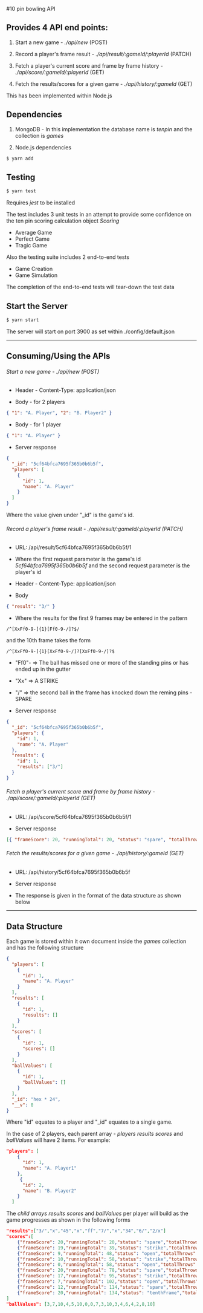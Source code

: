 #10 pin bowling API

## Provides 4 API end points:

1. Start a new game - _./api/new_ (POST)

2. Record a player's frame result - _./api/result/:gameId/:playerId_ (PATCH)

3. Fetch a player's current score and frame by frame history - _./api/score/:gameId/:playerId_ (GET)

4. Fetch the results/scores for a given game - _./api/history/:gameId_ (GET)

This has been implemented within Node.js

## Dependencies

1. MongoDB - In this implementation the database name is _tenpin_ and the collection is _games_

2. Node.js dependencies

```javascript
$ yarn add
```

## Testing

```javascript
$ yarn test
```

Requires _jest_ to be installed

The test includes 3 unit tests in an attempt to provide some confidence on the ten pin scoring calculation object _Scoring_

- Average Game
- Perfect Game
- Tragic Game

Also the testing suite includes 2 end-to-end tests

- Game Creation
- Game Simulation

The completion of the end-to-end tests will tear-down the test data

## Start the Server

```javascript
$ yarn start
```

The server will start on port 3900 as set within ./config/default.json

---

## Consuming/Using the APIs

###### Start a new game - _./api/new_ (POST)

- Header - Content-Type: application/json

- Body - for 2 players

```json
{ "1": "A. Player", "2": "B. Player2" }
```

- Body - for 1 player

```json
{ "1": "A. Player" }
```

- Server response

```json
{
  "_id": "5cf64bfca7695f365b0b6b5f",
  "players": [
    {
      "id": 1,
      "name": "A. Player"
    }
  ]
}
```

Where the value given under "\_id" is the game's id.

###### Record a player's frame result - _./api/result/:gameId/:playerId_ (PATCH)

- URL: /api/result/5cf64bfca7695f365b0b6b5f/1

- Where the first request parameter is the game's id _5cf64bfca7695f365b0b6b5f_ and the second request parameter is the player's id

- Header - Content-Type: application/json

- Body

```json
{ "result": "3/" }
```

- Where the results for the first 9 frames may be entered in the pattern

```
/^[XxFf0-9-]{1}[Ff0-9-/]?$/
```

and the 10th frame takes the form

```
/^[XxFf0-9-]{1}[XxFf0-9-/]?[XxFf0-9-/]?$
```

- "Ff0"- => The ball has missed one or more of the standing pins or has ended up in the gutter
- "Xx" => A STRIKE
- "/" => the second ball in the frame has knocked down the reming pins - SPARE

- Server response

```json
{
  "_id": "5cf64bfca7695f365b0b6b5f",
  "players": {
    "id": 1,
    "name": "A. Player"
  },
  "results": {
    "id": 1,
    "results": ["3/"]
  }
}
```

###### Fetch a player's current score and frame by frame history - _./api/score/:gameId/:playerId_ (GET)

- URL: /api/score/5cf64bfca7695f365b0b6b5f/1

- Server response

```json
[{ "frameScore": 20, "runningTotal": 20, "status": "spare", "totalThrows": 2 }]
```

###### Fetch the results/scores for a given game - _./api/history/:gameId_ (GET)

- URL: /api/history/5cf64bfca7695f365b0b6b5f

- Server response
- The response is given in the format of the data structure as shown below

---

## Data Structure

Each game is stored within it own document inside the _games_ collection and has the following structure

```json
{
  "players": [
    {
      "id": 1,
      "name": "A. Player"
    }
  ],
  "results": [
    {
      "id": 1,
      "results": []
    }
  ],
  "scores": [
    {
      "id": 1,
      "scores": []
    }
  ],
  "ballValues": [
    {
      "id": 1,
      "ballValues": []
    }
  ],
  "_id": "hex * 24",
  "__v": 0
}
```

Where "id" equates to a player and "\_id" equates to a single game.

In the case of 2 players, each parent array - _players_ _results_ _scores_ and _ballValues_ will have 2 items. For example:

```json
"players": [
    {
      "id": 1,
      "name": "A. Player1"
    },
     {
      "id": 2,
      "name": "B. Player2"
    }
  ]
```

The _child arrays_ _results_ _scores_ and _ballValues_ per player will build as the game progresses as shown in the following forms

```json
"results":["3/","x","45","x","ff","7/","x","34","6/","2/x"]
"scores":[
    {"frameScore": 20,"runningTotal": 20,"status": "spare","totalThrows": 2},
    {"frameScore": 19,"runningTotal": 39,"status": "strike","totalThrows": 3},
    {"frameScore": 9,"runningTotal": 48,"status": "open","totalThrows": 5},
    {"frameScore": 10,"runningTotal": 58,"status": "strike","totalThrows": 6},
    {"frameScore": 0,"runningTotal": 58,"status": "open","totalThrows": 8},
    {"frameScore": 20,"runningTotal": 78,"status": "spare","totalThrows": 10},
    {"frameScore": 17,"runningTotal": 95,"status": "strike","totalThrows": 11},
    {"frameScore": 7,"runningTotal": 102,"status": "open","totalThrows": 13},
    {"frameScore": 12,"runningTotal": 114,"status": "spare","totalThrows": 15},
    {"frameScore": 20,"runningTotal": 134,"status": "tenthFrame","totalThrows": 18}
]
"ballValues": [3,7,10,4,5,10,0,0,7,3,10,3,4,6,4,2,8,10]
```
